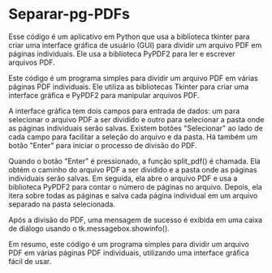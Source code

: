 # Separar-pg-PDFs
Esse código é um aplicativo em Python que usa a biblioteca tkinter para criar uma interface gráfica de usuário (GUI) para dividir um arquivo PDF em páginas individuais. Ele usa a biblioteca PyPDF2 para ler e escrever arquivos PDF.

Este código é um programa simples para dividir um arquivo PDF em várias páginas PDF individuais. Ele utiliza as bibliotecas Tkinter para criar uma interface gráfica e PyPDF2 para manipular arquivos PDF.

A interface gráfica tem dois campos para entrada de dados: um para selecionar o arquivo PDF a ser dividido e outro para selecionar a pasta onde as páginas individuais serão salvas. Existem botões "Selecionar" ao lado de cada campo para facilitar a seleção do arquivo e da pasta. Há também um botão "Enter" para iniciar o processo de divisão do PDF.

Quando o botão "Enter" é pressionado, a função split_pdf() é chamada. Ela obtém o caminho do arquivo PDF a ser dividido e a pasta onde as páginas individuais serão salvas. Em seguida, ela abre o arquivo PDF e usa a biblioteca PyPDF2 para contar o número de páginas no arquivo. Depois, ela itera sobre todas as páginas e salva cada página individual em um arquivo separado na pasta selecionada.

Após a divisão do PDF, uma mensagem de sucesso é exibida em uma caixa de diálogo usando o tk.messagebox.showinfo().

Em resumo, este código é um programa simples para dividir um arquivo PDF em várias páginas PDF individuais, utilizando uma interface gráfica fácil de usar.

